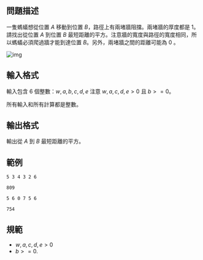 ## 問題描述
一隻螞蟻想從位置 $A$ 移動到位置 $B$，路徑上有兩堵牆阻擋。兩堵牆的厚度都是 $1$。請找出從位置 $A$ 到位置 $B$ 最短距離的平方。注意牆的寬度與路徑的寬度相同，所以螞蟻必須爬過牆才能到達位置 $B$。另外，兩堵牆之間的距離可能為 $0$ 。

![img](file://p10318.png)

## 輸入格式
輸入包含 6 個整數：$w, a, b, c, d, e$ 注意 $w, a, c, d, e > 0$ 且 $b >= 0$。

所有輸入和所有計算都是整數。

## 輸出格式
輸出從 $A$ 到 $B$ 最短距離的平方。

## 範例

```input1
5 3 4 3 2 6
```

```output1
809
```

```input2
5 6 0 7 5 6
```

```output2
754
```

## 規範
- $w, a, c, d, e > 0$
- $b >= 0$.
